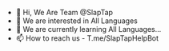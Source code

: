 - 👋 Hi, We Are Team @SlapTap
- 👀 We are interested in All Languages
- 🌱 We are currently learning All Languages...
- 📫 How to reach us - T.me/SlapTapHelpBot
